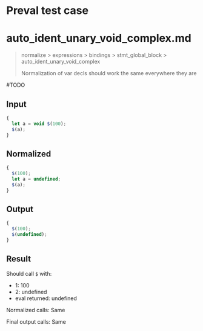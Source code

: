 # Preval test case

# auto_ident_unary_void_complex.md

> normalize > expressions > bindings > stmt_global_block > auto_ident_unary_void_complex
>
> Normalization of var decls should work the same everywhere they are

#TODO

## Input

`````js filename=intro
{
  let a = void $(100);
  $(a);
}
`````

## Normalized

`````js filename=intro
{
  $(100);
  let a = undefined;
  $(a);
}
`````

## Output

`````js filename=intro
{
  $(100);
  $(undefined);
}
`````

## Result

Should call `$` with:
 - 1: 100
 - 2: undefined
 - eval returned: undefined

Normalized calls: Same

Final output calls: Same
